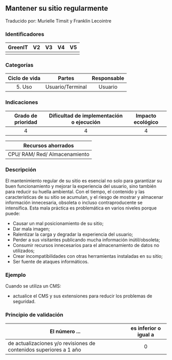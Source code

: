 ## Mantener su sitio regularmente

Traducido por: Murielle Timsit y Franklin Lecointre

### Identificadores

| GreenIT | V2  | V3  | V4  | V5  |
| :-----: | :-: | :-: | :-: | :-: |
|         |     |     |     |     |

### Categorías

| Ciclo de vida |      Partes      | Responsable |
| :-----------: | :--------------: | :---------: |
|    5. Uso     | Usuario/Terminal |   Usuario   |

### Indicaciones

| Grado de prioridad | Dificultad de implementación o ejecución | Impacto ecológico |
| :----------------: | :--------------------------------------: | :---------------: |
|         4          |                    4                     |         4         |

|      Recursos ahorrados       |
| :---------------------------: |
| CPU/ RAM/ Red/ Almacenamiento |

### Descripción

El mantenimiento regular de su sitio es esencial no solo para garantizar su buen funcionamiento y mejorar la experiencia del usuario, sino también para reducir su huella ambiental. Con el tiempo, el contenido y las características de su sitio se acumulan, y el riesgo de mostrar y almacenar información innecesaria, obsoleta o incluso contraproducente se intensifica.
Esta mala práctica es problemática en varios niveles porque puede:

- Causar un mal posicionamiento de su sitio;
- Dar mala imagen;
- Ralentizar la carga y degradar la experiencia del usuario;
- Perder a sus visitantes publicando mucha información inútil/obsoleta;
- Consumir recursos innecesarios para el almacenamiento de datos no utilizados;
- Crear incompatibilidades con otras herramientas instaladas en su sitio;
- Ser fuente de ataques informáticos.

### Ejemplo

Cuando se utiliza un CMS:

- actualice el CMS y sus extensiones para reducir los problemas de seguridad.

### Principio de validación

| El número ...                                                      | es inferior o igual a |
| ------------------------------------------------------------------ | :-------------------: |
| de actualizaciones y/o revisiones de contenidos superiores a 1 año |           0           |

